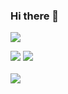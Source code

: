 ### Hi there 👋

 

<img src="https://capsule-render.vercel.app/api?type=waving&color=auto&height=200&section=header&text=sonincheon입니다 ^^ &fontSize=90" />

![](./profile-3d-contrib/profile-gitblock.svg)
<img src="https://github-readme-stats.vercel.app/api/top-langs/?username=sonincheon&layout=compact"><br><br>
<img src="https://github-readme-stats.vercel.app/api?username=sonincheon&show_icons=true">
